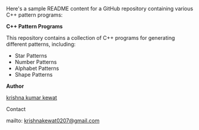 Here's a sample README content for a GitHub repository containing various C++ pattern programs:

**C++ Pattern Programs**

This repository contains a collection of C++ programs for generating different patterns, including:

- Star Patterns
- Number Patterns
- Alphabet Patterns
- Shape Patterns
  
****Author****

[krishna kumar kewat](github.com/krishnakewat-123)

Contact

mailto: krishnakewat0207@gmail.com
